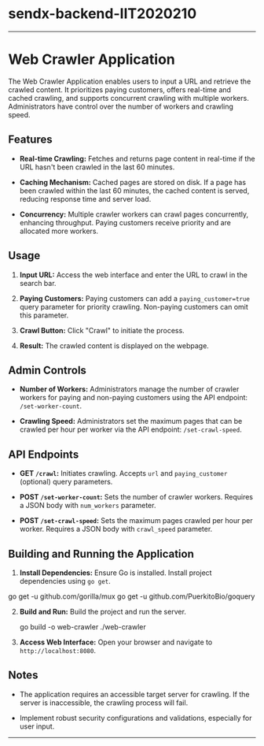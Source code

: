 # sendx-backend-IIT2020210
---

# Web Crawler Application

The Web Crawler Application enables users to input a URL and retrieve the crawled content. It prioritizes paying customers, offers real-time and cached crawling, and supports concurrent crawling with multiple workers. Administrators have control over the number of workers and crawling speed.

## Features

- **Real-time Crawling:** Fetches and returns page content in real-time if the URL hasn't been crawled in the last 60 minutes.
  
- **Caching Mechanism:** Cached pages are stored on disk. If a page has been crawled within the last 60 minutes, the cached content is served, reducing response time and server load.

- **Concurrency:** Multiple crawler workers can crawl pages concurrently, enhancing throughput. Paying customers receive priority and are allocated more workers.

## Usage

1. **Input URL:** Access the web interface and enter the URL to crawl in the search bar.

2. **Paying Customers:** Paying customers can add a `paying_customer=true` query parameter for priority crawling. Non-paying customers can omit this parameter.

3. **Crawl Button:** Click "Crawl" to initiate the process.

4. **Result:** The crawled content is displayed on the webpage.

## Admin Controls

- **Number of Workers:** Administrators manage the number of crawler workers for paying and non-paying customers using the API endpoint: `/set-worker-count`.

- **Crawling Speed:** Administrators set the maximum pages that can be crawled per hour per worker via the API endpoint: `/set-crawl-speed`.

## API Endpoints

- **GET `/crawl`:** Initiates crawling. Accepts `url` and `paying_customer` (optional) query parameters.

- **POST `/set-worker-count`:** Sets the number of crawler workers. Requires a JSON body with `num_workers` parameter.

- **POST `/set-crawl-speed`:** Sets the maximum pages crawled per hour per worker. Requires a JSON body with `crawl_speed` parameter.

## Building and Running the Application

1. **Install Dependencies:** Ensure Go is installed. Install project dependencies using `go get`.
 
  go get -u github.com/gorilla/mux
  go get -u github.com/PuerkitoBio/goquery


2. **Build and Run:** Build the project and run the server.

  
   go build -o web-crawler
   ./web-crawler
  

3. **Access Web Interface:** Open your browser and navigate to `http://localhost:8080`.

## Notes

- The application requires an accessible target server for crawling. If the server is inaccessible, the crawling process will fail.
  
- Implement robust security configurations and validations, especially for user input.


---
